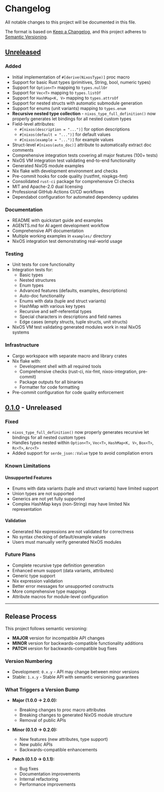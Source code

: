# Changelog

All notable changes to this project will be documented in this file.

The format is based on [Keep a Changelog](https://keepachangelog.com/en/1.0.0/),
and this project adheres to [Semantic Versioning](https://semver.org/spec/v2.0.0.html).

## [Unreleased]

### Added
- Initial implementation of `#[derive(NixosType)]` proc macro
- Support for basic Rust types (primitives, String, bool, numeric types)
- Support for `Option<T>` mapping to `types.nullOr`
- Support for `Vec<T>` mapping to `types.listOf`
- Support for `HashMap<K, V>` mapping to `types.attrsOf`
- Support for nested structs with automatic submodule generation
- Support for enums (unit variants) mapping to `types.enum`
- **Recursive nested type collection** - `nixos_type_full_definition()` now properly generates let bindings for all nested custom types
- Field-level attributes:
  - `#[nixos(description = "...")]` for option descriptions
  - `#[nixos(default = "...")]` for default values
  - `#[nixos(example = "...")]` for example values
- Struct-level `#[nixos(auto_doc)]` attribute to automatically extract doc comments
- Comprehensive integration tests covering all major features (100+ tests)
- NixOS VM integration test validating end-to-end functionality
- Generated NixOS module examples
- Nix flake with development environment and checks
- Pre-commit hooks for code quality (rustfmt, nixpkgs-fmt)
- Consolidated `rust-ci` package for comprehensive CI checks
- MIT and Apache-2.0 dual licensing
- Professional GitHub Actions CI/CD workflows
- Dependabot configuration for automated dependency updates

### Documentation
- README with quickstart guide and examples
- AGENTS.md for AI agent development workflow
- Comprehensive API documentation
- Multiple working examples in `examples/` directory
- NixOS integration test demonstrating real-world usage

### Testing
- Unit tests for core functionality
- Integration tests for:
  - Basic types
  - Nested structures
  - Enum types
  - Advanced features (defaults, examples, descriptions)
  - Auto-doc functionality
  - Enums with data (tuple and struct variants)
  - HashMap with various key types
  - Recursive and self-referential types
  - Special characters in descriptions and field names
  - Edge cases (empty structs, tuple structs, unit structs)
- NixOS VM test validating generated modules work in real NixOS systems

### Infrastructure
- Cargo workspace with separate macro and library crates
- Nix flake with:
  - Development shell with all required tools
  - Comprehensive checks (rust-ci, nix-fmt, nixos-integration, pre-commit)
  - Package outputs for all binaries
  - Formatter for code formatting
- Pre-commit configuration for code quality enforcement

## [0.1.0] - Unreleased

### Fixed
- `nixos_type_full_definition()` now properly generates recursive let bindings for all nested custom types
- Handles types nested within `Option<T>`, `Vec<T>`, `HashMap<K, V>`, `Box<T>`, `Rc<T>`, `Arc<T>`
- Added support for `serde_json::Value` type to avoid compilation errors

### Known Limitations

#### Unsupported Features
- Enums with data variants (tuple and struct variants) have limited support
- Union types are not supported
- Generics are not yet fully supported
- Complex HashMap keys (non-String) may have limited Nix representation

#### Validation
- Generated Nix expressions are not validated for correctness
- No syntax checking of default/example values
- Users must manually verify generated NixOS modules

### Future Plans
- Complete recursive type definition generation
- Enhanced enum support (data variants, attributes)
- Generic type support
- Nix expression validation
- Better error messages for unsupported constructs
- More comprehensive type mappings
- Attribute macros for module-level configuration

---

## Release Process

This project follows semantic versioning:
- **MAJOR** version for incompatible API changes
- **MINOR** version for backwards-compatible functionality additions
- **PATCH** version for backwards-compatible bug fixes

### Version Numbering
- Development: `0.x.y` - API may change between minor versions
- Stable: `1.x.y` - Stable API with semantic versioning guarantees

### What Triggers a Version Bump
- **Major (1.0.0 → 2.0.0):**
  - Breaking changes to proc macro attributes
  - Breaking changes to generated NixOS module structure
  - Removal of public APIs
  
- **Minor (0.1.0 → 0.2.0):**
  - New features (new attributes, type support)
  - New public APIs
  - Backwards-compatible enhancements
  
- **Patch (0.1.0 → 0.1.1):**
  - Bug fixes
  - Documentation improvements
  - Internal refactoring
  - Performance improvements

[Unreleased]: https://github.com/serde-nixos/serde-nixos/compare/v0.1.0...HEAD
[0.1.0]: https://github.com/serde-nixos/serde-nixos/releases/tag/v0.1.0

